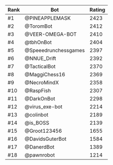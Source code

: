 Rank|Bot|Rating
---|---|---
#1|@PINEAPPLEMASK|2423
#2|@ToromBot|2412
#3|@VEER-OMEGA-BOT|2410
#4|@tbhOnBot|2404
#5|@Speeedrunchessgames|2397
#6|@NNUE_Drift|2392
#7|@TacticalBot|2370
#8|@MaggiChess16|2369
#9|@NecroMindX|2358
#10|@RaspFish|2307
#11|@DarkOnBot|2298
#12|@virus_exe-bot|2214
#13|@colinbot|2189
#14|@is_BOSS|2139
#15|@Groot123456|1655
#16|@DavidsGuterBot|1584
#17|@DanerdBot|1389
#18|@pawnrobot|1214
